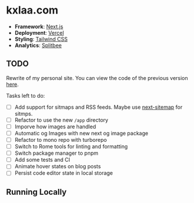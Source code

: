 # kxlaa.com

- **Framework**: [Next.js](https://nextjs.org/)
- **Deployment**: [Vercel](https://vercel.com)
- **Styling**: [Tailwind CSS](https://tailwindcss.com)
- **Analytics**: [Splitbee](https://splitbee.io)

## TODO

Rewrite of my personal site. You can view the code of the previous version [here](https://github.com/KXLAA/portfolio).

Tasks left to do:

- [ ] Add support for sitmaps and RSS feeds. Maybe use [next-sitemap](https://www.npmjs.com/package/next-sitemap) for sitmps.
- [ ] Refactor to use the new `/app` directory
- [ ] Imporve how images are handled
- [ ] Automatic og Images with new next og image package
- [ ] Refactor to mono repo with turborepo
- [ ] Switch to Rome tools for linting and formatting
- [ ] Switch package manager to pnpm
- [ ] Add some tests and CI
- [ ] Animate hover states on blog posts
- [ ] Persist code editor state in local storage

## Running Locally

